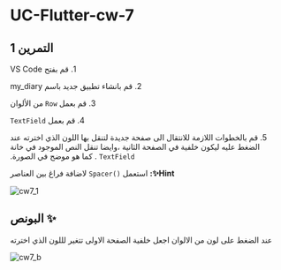 # UC-Flutter-cw-7

## **التمرين 1**


&#x202b;1. قم بفتح VS Code 

&#x202b;2. قم بانشاء تطبيق جديد باسم my_diary

&#x202b;3. قم بعمل `Row` من الألوان 

&#x202b;4. قم بعمل `TextField`

&#x202b;5. قم بالخطوات اللازمة للانتقال الى صفحة جديدة لتنقل بها اللون الذي اخترته عند الضغط عليه ليكون خلفية في الصفحة الثانية ،وايضا تنقل النص الموجود في خانة `TextField` . كما هو موضح في الصورة.


&#x202b;**‏Hint✨:** استعمل `()Spacer` لاضافة فراغ بين العناصر



![cw7_1](https://user-images.githubusercontent.com/66527073/191332467-4b16af5d-b8e0-4dc2-8f89-5120f39a1696.gif)



## **البونص ✨**

&#x202b;عند الضغط على لون من الالوان اجعل خلفية الصفحة الاولى تتغير لللون الذي اخترته

![cw7_b](https://user-images.githubusercontent.com/66527073/191336205-5146a2b1-5471-4841-8ba8-47e73dc3606a.gif)
